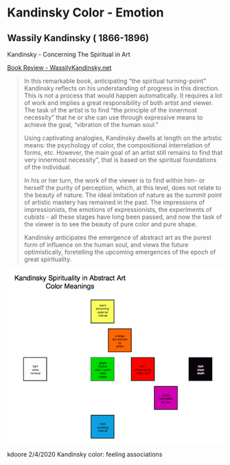 # Kandinsky Color - Emotion

## Wassily Kandinsky ( 1866-1896)

Kandinsky - Concerning The Spiritual in Art

[Book Review - WassilyKandinsky.net](https://www.wassilykandinsky.net/)

> In this remarkable book, anticipating “the spiritual turning-point” Kandinsky reflects on his understanding of progress in this direction. This is not a process that would happen automatically. It requires a lot of work and implies a great responsibility of both artist and viewer. The task of the artist is to find “the principle of the innermost necessity” that he or she can use through expressive means to achieve the goal, “vibration of the human soul.”
>
> Using captivating analogies, Kandinsky dwells at length on the artistic means: the psychology of color, the compositional interrelation of forms, etc. However, the main goal of an artist still remains to find that very innermost necessity”, that is based on the spiritual foundations of the individual.
>
> In his or her turn, the work of the viewer is to find within him- or herself the purity of perception, which, at this level, does not relate to the beauty of nature. The ideal imitation of nature as the summit point of artistic mastery has remained in the past. The impressions of impressionists, the emotions of expressionists, the experiments of cubists - all these stages have long been passed, and now the task of the viewer is to see the beauty of pure color and pure shape.
>
> Kandinsky anticipates the emergence of abstract art as the purest form of influence on the human soul, and views the future optimistically, foretelling the upcoming emergences of the epoch of great spirituality.

![](<../../.gitbook/assets/Screen Shot 2020-02-04 at 7.45.24 PM.png>)

kdoore 2/4/2020 Kandinsky color: feeling associations
